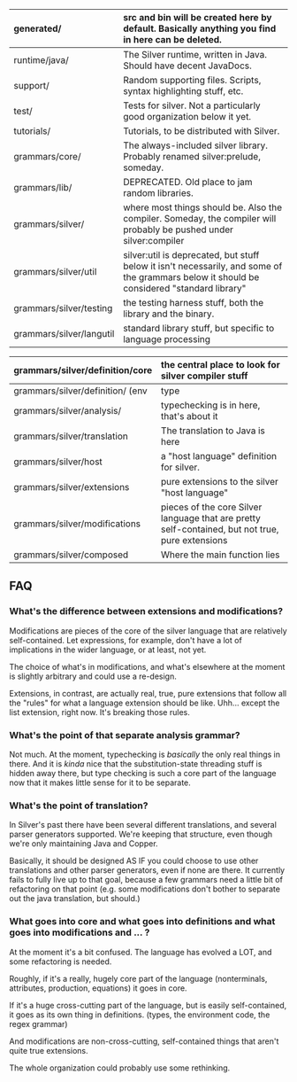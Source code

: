 | generated/ | src and bin will be created here by default. Basically anything you find in here can be deleted. |
|:-----------|:-------------------------------------------------------------------------------------------------|
| runtime/java/ | The Silver runtime, written in Java. Should have decent JavaDocs.                                |
| support/   | Random supporting files. Scripts, syntax highlighting stuff, etc.                                |
| test/      | Tests for silver. Not a particularly good organization below it yet.                             |
| tutorials/ | Tutorials, to be distributed with Silver.                                                        |
| grammars/core/ | The always-included silver library. Probably renamed silver:prelude, someday.                    |
| grammars/lib/ | DEPRECATED. Old place to jam random libraries.                                                   |
| grammars/silver/ | where most things should be. Also the compiler. Someday, the compiler will probably be pushed under silver:compiler |
| grammars/silver/util | silver:util is deprecated, but stuff below it isn't necessarily, and some of the grammars below it should be considered "standard library" |
| grammars/silver/testing | the testing harness stuff, both the library and the binary.                                      |
| grammars/silver/langutil | standard library stuff, but specific to language processing                                      |

| grammars/silver/definition/core | the central place to look for silver compiler stuff |
|:--------------------------------|:----------------------------------------------------|
| grammars/silver/definition/ (env|type|regex|concrete\_syntax) | Silver environment, type, regular expression syntax, and the concrete syntax for concrete syntax declarations in Silver. (Don't confuse this for Silver's concrete syntax!) |
| grammars/silver/analysis/       | typechecking is in here, that's about it            |
| grammars/silver/translation     | The translation to Java is here                     |
| grammars/silver/host            | a "host language" definition for silver.            |
| grammars/silver/extensions      | pure extensions to the silver "host language"       |
| grammars/silver/modifications   | pieces of the core Silver language that are pretty self-contained, but not true, pure extensions |
| grammars/silver/composed        | Where the main function lies                        |

## FAQ ##

### What's the difference between extensions and modifications? ###

Modifications are pieces of the core of the silver language that are relatively self-contained.  Let expressions, for example, don't have a lot of implications in the wider language, or at least, not yet.

The choice of what's in modifications, and what's elsewhere at the moment is slightly arbitrary and could use a re-design.

Extensions, in contrast, are actually real, true, pure extensions that follow all the "rules" for what a language extension should be like.  Uhh... except the list extension, right now. It's breaking those rules.

### What's the point of that separate analysis grammar? ###

Not much. At the moment, typechecking is _basically_ the only real things in there. And it is _kinda_ nice that the substitution-state threading stuff is hidden away there, but type checking is such a core part of the language now that it makes little sense for it to be separate.

### What's the point of translation? ###

In Silver's past there have been several different translations, and several parser generators supported.  We're keeping that structure, even though we're only maintaining Java and Copper.

Basically, it should be designed AS IF you could choose to use other translations and other parser generators, even if none are there. It currently fails to fully live up to that goal, because a few grammars need a little bit of refactoring on that point (e.g. some modifications don't bother to separate out the java translation, but should.)

### What goes into core and what goes into definitions and what goes into modifications and ... ? ###

At the moment it's a bit confused.  The language has evolved a LOT, and some refactoring is needed.

Roughly, if it's a really, hugely core part of the language (nonterminals, attributes, production, equations) it goes in core.

If it's a huge cross-cutting part of the language, but is easily self-contained, it goes as its own thing in definitions. (types, the environment code, the regex grammar)

And modifications are non-cross-cutting, self-contained things that aren't quite true extensions.

The whole organization could probably use some rethinking.